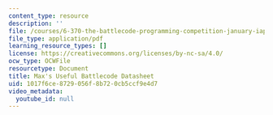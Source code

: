 ```yaml
---
content_type: resource
description: ''
file: /courses/6-370-the-battlecode-programming-competition-january-iap-2013/1017f6ce8729056f8b720cb5ccf9e4d7_MIT6_370IAP13_Btlecde_Dsht.pdf
file_type: application/pdf
learning_resource_types: []
license: https://creativecommons.org/licenses/by-nc-sa/4.0/
ocw_type: OCWFile
resourcetype: Document
title: Max's Useful Battlecode Datasheet
uid: 1017f6ce-8729-056f-8b72-0cb5ccf9e4d7
video_metadata:
  youtube_id: null
---
```

